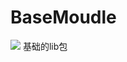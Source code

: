 # BaseMoudle
[![](https://jitpack.io/v/forever1985/BaseMoudle.svg)](https://jitpack.io/#forever1985/BaseMoudle)
基础的lib包

